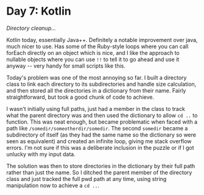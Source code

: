 # Day 7: Kotlin

_Directory cleanup..._

Kotlin today, essentially Java++. Definitely a notable improvement
over java, much nicer to use. Has some of the Ruby-style loops where
you can call forEach directly on an object which is nice, and I like
the approach to nullable objects where you can use `!!` to tell it to
go ahead and use it anyway -- very handy for small scripts like this.

Today's problem was one of the most annoying so far. I built a
directory class to link each directory to its subdirectories and
handle size calculation, and then stored all the directories in a
dictionary from their name. Fairly straightforward, but took a good
chunk of code to achieve.

I wasn't initially using full paths, just had a member in the class to
track what the parent directory was and then used the dictionary to
allow `cd ..` to function. This was neat enough, but became
problematic when faced with a path like
`/somedir/someotherdir/somedir`. The second `somedir` became a
subdirectory of itself (as they had the same name so the dictionary so
were seen as equivalent) and created an infinite loop, giving me stack
overflow errors. I'm not sure if this was a deliberate inclusion in
the puzzle or if I got unlucky with my input data.

The solution was then to store directories in the dictionary by their
full path rather than just the name. So I ditched the parent member of
the directory class and just tracked the full pwd path at any time,
using string manipulation now to achieve a `cd ..`.
